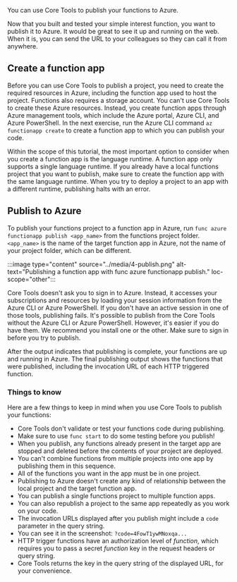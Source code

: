 You can use Core Tools to publish your functions to Azure.

Now that you built and tested your simple interest function, you want to publish it to Azure. It would be great to see it up and running on the web. When it is, you can send the URL to your colleagues so they can call it from anywhere.

## Create a function app

Before you can use Core Tools to publish a project, you need to create the required resources in Azure, including the function app used to host the project. Functions also requires a storage account. You can't use Core Tools to create these Azure resources. Instead, you create function apps through Azure management tools, which include the Azure portal, Azure CLI, and Azure PowerShell. In the next exercise, run the Azure CLI command `az functionapp create` to create a function app to which you can publish your code.

Within the scope of this tutorial, the most important option to consider when you create a function app is the language runtime. A function app only supports a single language runtime. If you already have a local functions project that you want to publish, make sure to create the function app with the same language runtime. When you try to deploy a project to an app with a different runtime, publishing halts with an error.

## Publish to Azure

To publish your functions project to a function app in Azure, run `func azure functionapp publish <app_name>` from the functions project folder. `<app_name>` is the name of the target function app in Azure, not the name of your project folder, which can be different.

:::image type="content" source="../media/4-publish.png" alt-text="Publishing a function app with func azure functionapp publish." loc-scope="other":::

Core Tools doesn't ask you to sign in to Azure. Instead, it accesses your subscriptions and resources by loading your session information from the Azure CLI or Azure PowerShell. If you don't have an active session in one of those tools, publishing fails. It's possible to publish from the Core Tools without the Azure CLI or Azure PowerShell. However, it's easier if you do have them. We recommend you install one or the other. Make sure to sign in before you try to publish.

After the output indicates that publishing is complete, your functions are up and running in Azure. The final publishing output shows the functions that were published, including the invocation URL of each HTTP triggered function.

### Things to know

Here are a few things to keep in mind when you use Core Tools to publish your functions:

- Core Tools don't validate or test your functions code during publishing.
- Make sure to use `func start` to do some testing before you publish!
- When you publish, any functions already present in the target app are stopped and deleted before the contents of your project are deployed.
- You can't combine functions from multiple projects into one app by publishing them in this sequence.
- All of the functions you want in the app must be in one project.
- Publishing to Azure doesn't create any kind of relationship between the local project and the target function app.
- You can publish a single functions project to multiple function apps.
- You can also republish a project to the same app repeatedly as you work on your code.
- The invocation URLs displayed after you publish might include a `code` parameter in the query string.
- You can see it in the screenshot: `?code=4FowT1ywMNoxqa...`
- HTTP trigger functions have an authorization level of *function*, which requires you to pass a secret *function* key in the request headers or query string.
- Core Tools returns the key in the query string of the displayed URL, for your convenience.

